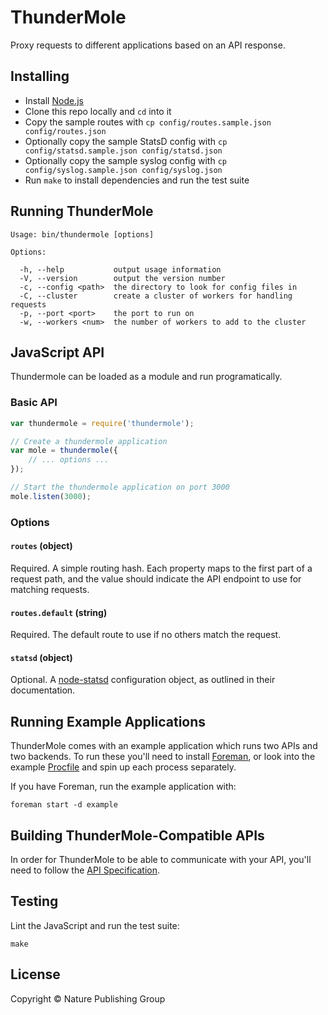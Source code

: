 
ThunderMole
===========

Proxy requests to different applications based on an API response.


Installing
----------

- Install [Node.js][node]
- Clone this repo locally and `cd` into it
- Copy the sample routes with `cp config/routes.sample.json config/routes.json`
- Optionally copy the sample StatsD config with `cp config/statsd.sample.json config/statsd.json`
- Optionally copy the sample syslog config with `cp config/syslog.sample.json config/syslog.json`
- Run `make` to install dependencies and run the test suite


Running ThunderMole
-------------------

```
Usage: bin/thundermole [options]

Options:

  -h, --help           output usage information
  -V, --version        output the version number
  -c, --config <path>  the directory to look for config files in
  -C, --cluster        create a cluster of workers for handling requests
  -p, --port <port>    the port to run on
  -w, --workers <num>  the number of workers to add to the cluster
```


JavaScript API
--------------

Thundermole can be loaded as a module and run programatically.


### Basic API

```js
var thundermole = require('thundermole');

// Create a thundermole application
var mole = thundermole({
    // ... options ...
});

// Start the thundermole application on port 3000
mole.listen(3000);
```


### Options

#### `routes` (object)

Required. A simple routing hash. Each property maps to the first part of a request path, and the value should indicate the API endpoint to use for matching requests.

#### `routes.default` (string)

Required. The default route to use if no others match the request.

#### `statsd` (object)

Optional. A [node-statsd][node-statsd] configuration object, as outlined in their documentation.



Running Example Applications
----------------------------

ThunderMole comes with an example application which runs two APIs and two backends. To run these you'll need to install [Foreman][foreman], or look into the example [Procfile](example/Procfile) and spin up each process separately.

If you have Foreman, run the example application with:

```
foreman start -d example
```


Building ThunderMole-Compatible APIs
------------------------------------

In order for ThunderMole to be able to communicate with your API, you'll need to follow the [API Specification](/docs/API-Specification.md).


Testing
-------

Lint the JavaScript and run the test suite:

```
make
```


License
-------

Copyright &copy; Nature Publishing Group



[foreman]: https://github.com/ddollar/foreman
[node]: https://nodejs.org/
[node-statsd]: https://github.com/sivy/node-statsd
